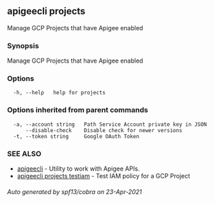 ## apigeecli projects

Manage GCP Projects that have Apigee enabled

### Synopsis

Manage GCP Projects that have Apigee enabled

### Options

```
  -h, --help   help for projects
```

### Options inherited from parent commands

```
  -a, --account string   Path Service Account private key in JSON
      --disable-check    Disable check for newer versions
  -t, --token string     Google OAuth Token
```

### SEE ALSO

* [apigeecli](apigeecli.md)	 - Utility to work with Apigee APIs.
* [apigeecli projects testiam](apigeecli_projects_testiam.md)	 - Test IAM policy for a GCP Project

###### Auto generated by spf13/cobra on 23-Apr-2021
